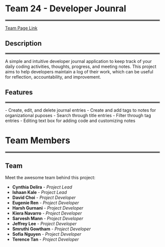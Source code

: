 # Team 24 - Developer Jounral

<hr style="border:2px solid gray">

[Team Page Link](https://github.com/cse110-sp24-team24/cse110-sp24-team24/blob/main/admin/team.md)


## Description
<hr style="border:2px solid gray">
A simple and intuitive developer journal application to keep track of your daily coding activities, thoughts, progress, and meeting notes. This project aims to help developers maintain a log of their work, which can be useful for reflection, accountability, and improvement.


## Features
<hr style="border:2px solid gray">
- Create, edit, and delete journal entries
- Create and add tags to notes for organizational puposes
- Search through title entries
- Filter through tag entries
- Editing text box for adding code and customizing notes


# Team Members

<hr style="border:2px solid gray">

## Team
Meet the awesome team behind this project:

- **Cynthia Delira** - *Project Lead*  
- **Ishaan Kale** - *Project Lead*  
- **David Choi** - *Project Developer* 
- **Eugenie Ren** - *Project Developer*   
- **Harsh Gurnani** - *Project Developer*  
- **Kiera Navarro** - *Project Developer*
- **Sarvesh Mann** - *Project Developer*
- **Jeffrey Lee** - *Project Developer*
- **Smruthi Gowtham** - *Project Developer*
- **Sofia Nguyen** - *Project Developer*
- **Terence Tan** - *Project Developer*
